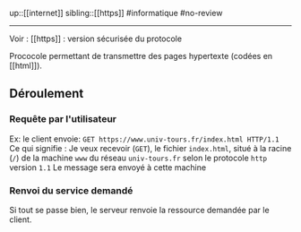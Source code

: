 up::[[internet]]
sibling::[[https]]
#informatique #no-review 

----
Voir : [[https]] : version sécurisée du protocole

Prococole permettant de transmettre des pages hypertexte (codées en [[html]]).

## Déroulement

### Requête par l'utilisateur
Ex: le client envoie: `GET https://www.univ-tours.fr/index.html HTTP/1.1`
Ce qui signifie : Je veux recevoir (`GET`), le fichier `index.html`, situé à la racine (`/`) de la machine `www` du réseau `univ-tours.fr` selon le protocole `http` version `1.1`
Le message sera envoyé à cette machine

### Renvoi du service demandé
Si tout se passe bien, le serveur renvoie la ressource demandée par le client.
